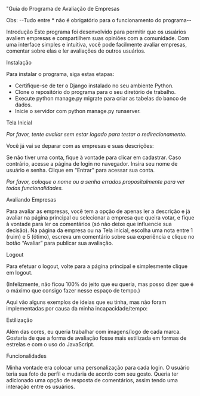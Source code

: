 "Guia do Programa de Avaliação de Empresas

Obs:
--Tudo entre * não é obrigatório para o funcionamento do programa--

Introdução
Este programa foi desenvolvido para permitir que os usuários avaliem empresas e compartilhem suas opiniões com a comunidade. Com uma interface simples e intuitiva, você pode facilmente avaliar empresas, comentar sobre elas e ler avaliações de outros usuários.

Instalação

Para instalar o programa, siga estas etapas:

- Certifique-se de ter o Django instalado no seu ambiente Python.
- Clone o repositório do programa para o seu diretório de trabalho.
- Execute python manage.py migrate para criar as tabelas do banco de dados.
- Inicie o servidor com python manage.py runserver.

Tela Inicial

*Por favor, tente avaliar sem estar logado para testar o redirecionamento.*

Você já vai se deparar com as empresas e suas descrições:

Se não tiver uma conta, fique à vontade para clicar em cadastrar. Caso contrário, acesse a página de login no navegador. Insira seu nome de usuário e senha. Clique em “Entrar” para acessar sua conta.

*Por favor, coloque o nome ou a senha errados propositalmente para ver todas funcionalidades.*

Avaliando Empresas

Para avaliar as empresas, você tem a opção de apenas ler a descrição e já avaliar na página principal ou selecionar a empresa que queira votar, e fique à vontade para ler os comentários (só não deixe que influencie sua decisão). Na página da empresa ou na Tela inicial, escolha uma nota entre 1 (ruim) e 5 (ótimo), escreva um comentário sobre sua experiência e clique no botão “Avaliar” para publicar sua avaliação.

Logout

Para efetuar o logout, volte para a página principal e simplesmente clique em logout.

(Infelizmente, não ficou 100% do jeito que eu queria, mas posso dizer que é o máximo que consigo fazer nesse espaço de tempo.)

Aqui vão alguns exemplos de ideias que eu tinha, mas não foram implementadas por causa da minha incapacidade/tempo:

Estilização

Além das cores, eu queria trabalhar com imagens/logo de cada marca. Gostaria de que a forma de avaliação fosse mais estilizada em formas de estrelas e com o uso do JavaScript.

Funcionalidades


Minha vontade era colocar uma personalização para cada login. O usuário teria sua foto de perfil e mudaria de acordo com seu gosto. Queria ter adicionado uma opção de resposta de comentários, assim tendo uma interação entre os usuários.
